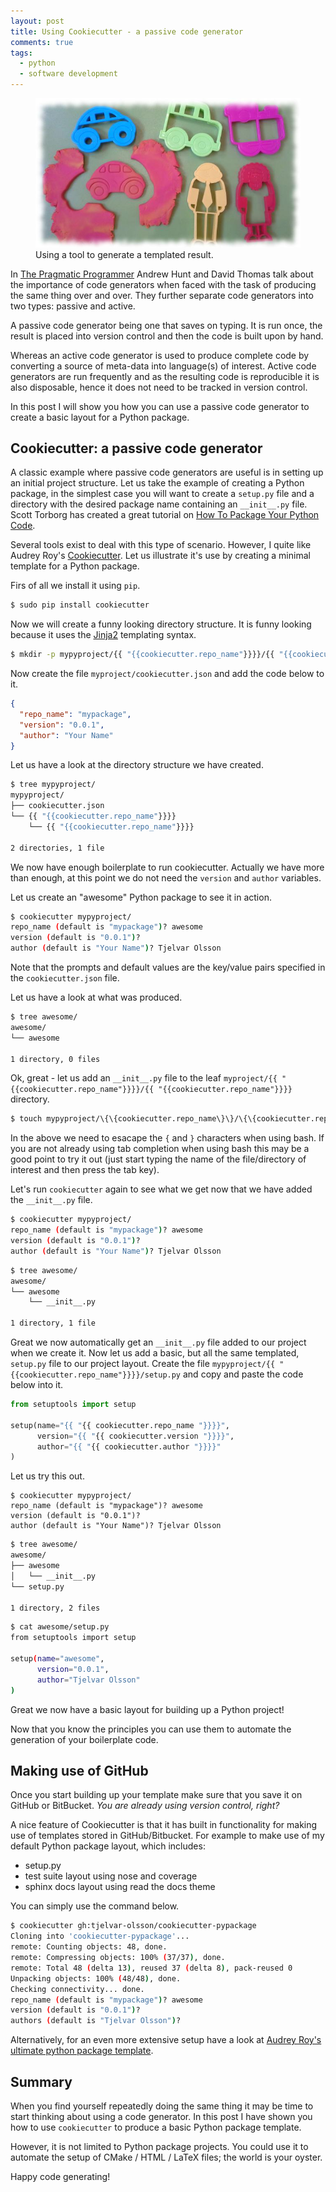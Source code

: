 ```yaml
---
layout: post
title: Using Cookiecutter - a passive code generator
comments: true
tags:
  - python
  - software development
---
```


<figure>
  <img src="/images/cookiecutter.jpg" alt="Cookiecutters." />
  <figcaption>
  Using a tool to generate a templated result.
  </figcaption>
</figure>

In [The Pragmatic
Programmer](https://pragprog.com/book/tpp/the-pragmatic-programmer) Andrew Hunt
and David Thomas talk about the importance of code generators when faced with
the task of producing the same thing over and over. They further separate code
generators into two types: passive and active.

A passive code generator being one that saves on typing. It is run once, the
result is placed into version control and then the code is built upon by hand.

Whereas an active code generator is used to produce complete code by converting
a source of meta-data into language(s) of interest. Active code generators are
run frequently and as the resulting code is reproducible it is also disposable,
hence it does not need to be tracked in version control.

In this post I will show you how you can use a passive code generator to create
a basic layout for a Python package.


## Cookiecutter: a passive code generator

A classic example where passive code generators are useful is in setting up an
initial project structure. Let us take the example of creating a Python
package, in the simplest case you will want to create a ``setup.py`` file and a
directory with the desired package name containing an ``__init__.py`` file.
Scott Torborg has created a great tutorial on
[How To Package Your Python Code](http://www.scotttorborg.com/python-packaging/).

Several tools exist to deal with this type of scenario. However, I quite like
Audrey Roy's [Cookiecutter](https://github.com/audreyr/cookiecutter). Let us
illustrate it's use by creating a minimal template for a Python package.

Firs of all we install it using ``pip``.

```bash
$ sudo pip install cookiecutter
```

Now we will create a funny looking directory structure. It is funny looking because it uses the
[Jinja2](http://jinja.pocoo.org) templating syntax.

```bash
$ mkdir -p mypyproject/{{ "{{cookiecutter.repo_name"}}}}/{{ "{{cookiecutter.repo_name"}}}}
```

Now create the file ``myproject/cookiecutter.json`` and add the code below to it.

```json
{
  "repo_name": "mypackage",
  "version": "0.0.1",
  "author": "Your Name"
}
```

Let us have a look at the directory structure we have created.

```bash
$ tree mypyproject/
mypyproject/
├── cookiecutter.json
└── {{ "{{cookiecutter.repo_name"}}}}
    └── {{ "{{cookiecutter.repo_name"}}}}

2 directories, 1 file
```

We now have enough boilerplate to run cookiecutter. Actually we have more
than enough, at this point we do not need the ``version`` and ``author``
variables.

Let us create an "awesome" Python package to see it in action.

```bash
$ cookiecutter mypyproject/
repo_name (default is "mypackage")? awesome
version (default is "0.0.1")? 
author (default is "Your Name")? Tjelvar Olsson
```

Note that the prompts and default values are the key/value pairs specified
in the ``cookiecutter.json`` file.

Let us have a look at what was produced.

```bash
$ tree awesome/
awesome/
└── awesome

1 directory, 0 files
```

Ok, great - let us add an ``__init__.py`` file to the leaf
``myproject/{{ "{{cookiecutter.repo_name"}}}}/{{ "{{cookiecutter.repo_name"}}}}`` directory.

```bash
$ touch mypyproject/\{\{cookiecutter.repo_name\}\}/\{\{cookiecutter.repo_name\}\}/__init__.py
```

In the above we need to esacape the ``{`` and ``}`` characters when using bash.
If you are not already using tab completion when using bash this may be a good
point to try it out (just start typing the name of the file/directory of
interest and then press the tab key). 

Let's run ``cookiecutter`` again to see what we get now that we have added the
``__init__.py`` file.

```bash
$ cookiecutter mypyproject/
repo_name (default is "mypackage")? awesome
version (default is "0.0.1")? 
author (default is "Your Name")? Tjelvar Olsson
```

```bash
$ tree awesome/
awesome/
└── awesome
    └── __init__.py

1 directory, 1 file
```

Great we now automatically get an ``__init__.py`` file added to our project
when we create it. Now let us add a basic, but all the same templated,
``setup.py`` file to our project layout. Create the file
``mypyproject/{{ "{{cookiecutter.repo_name"}}}}/setup.py`` and copy and paste the code
below into it.

```python
from setuptools import setup

setup(name="{{ "{{ cookiecutter.repo_name "}}}}",
      version="{{ "{{ cookiecutter.version "}}}}",
      author="{{ "{{ cookiecutter.author "}}}}"
)
```

Let us try this out.

```
$ cookiecutter mypyproject/
repo_name (default is "mypackage")? awesome
version (default is "0.0.1")? 
author (default is "Your Name")? Tjelvar Olsson
```

```bash
$ tree awesome/
awesome/
├── awesome
│   └── __init__.py
└── setup.py

1 directory, 2 files
```

```bash
$ cat awesome/setup.py 
from setuptools import setup

setup(name="awesome",
      version="0.0.1",
      author="Tjelvar Olsson"
)
```

Great we now have a basic layout for building up a Python project!

Now that you know the principles you can use them to automate the generation of
your boilerplate code.


## Making use of GitHub

Once you start building up your template make sure that you save it on GitHub
or BitBucket. *You are already using version control, right?*

A nice feature of Cookiecutter is that it has built in functionality for making
use of templates stored in GitHub/Bitbucket. For example to make use of my
default Python package layout, which includes:

- setup.py
- test suite layout using nose and coverage
- sphinx docs layout using read the docs theme

You can simply use the command below.

```bash
$ cookiecutter gh:tjelvar-olsson/cookiecutter-pypackage
Cloning into 'cookiecutter-pypackage'...
remote: Counting objects: 48, done.
remote: Compressing objects: 100% (37/37), done.
remote: Total 48 (delta 13), reused 37 (delta 8), pack-reused 0
Unpacking objects: 100% (48/48), done.
Checking connectivity... done.
repo_name (default is "mypackage")? awesome
version (default is "0.0.1")? 
authors (default is "Tjelvar Olsson")? 
```

Alternatively, for an even more extensive setup have a look at [Audrey Roy's
ultimate python package
template](https://github.com/audreyr/cookiecutter-pypackage).

## Summary

When you find yourself repeatedly doing the same thing it may be time to start
thinking about using a code generator. In this post I have shown you how to
use ``cookiecutter`` to produce a basic Python package template.

However, it is not limited to Python package projects. You could use
it to automate the setup of CMake / HTML / LaTeX files; the world is your
oyster.

Happy code generating!
